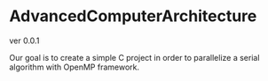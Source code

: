 # AdvancedComputerArchitecture

ver 0.0.1

Our goal is to create a simple C project in order to parallelize a serial algorithm with OpenMP framework.
